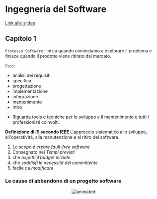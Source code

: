 # Ingegneria del Software

[Link alle slides](https://drive.google.com/drive/folders/1myDUt0Lrx2t3SLJG_yu-3i-9y-hdGbDl)

## Capitolo 1

`Processo Software:` inizia quando cominciamo a esplorare il problema e finisce quando il prodotto viene ritirato dal mercato.

`Fasi`:

- analisi dei requisiti
- specifica
- progettazione
- implementazione
- integrazione
- mantenimento
- ritiro

* Riguarda tools e tecniche per lo sviluppo e il mantenimento e tutti i professionisti coinvolti.

**Definizione di IS secondo IEEE**
L'approccio sistematico allo sviluppo, all'operatività, alla manutenzione e al ritiro del software.

1. _Lo scopo è creare fault-free software_
2. Consegnato nei _Tempi previsti_
3. che _rispetti il budget iniziale_
4. che _soddisfi le necessità del committente_
5. facile da _modificare_

### Le cause di abbandono di un progetto software

<p align="center">
  <img src="/assets/is1.png" alt="animated" />
</p>
